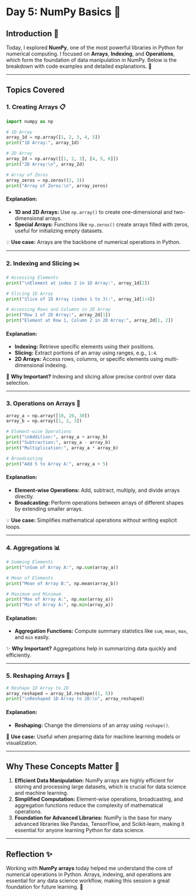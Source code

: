 # **Day 5: NumPy Basics** 🧮

## **Introduction** 🌟  
Today, I explored **NumPy**, one of the most powerful libraries in Python for numerical computing. I focused on **Arrays**, **Indexing**, and **Operations**, which form the foundation of data manipulation in NumPy. Below is the breakdown with code examples and detailed explanations. 🚀  

---

## **Topics Covered**

### **1. Creating Arrays** 📋  
```python
import numpy as np

# 1D Array
array_1d = np.array([1, 2, 3, 4, 5])
print("1D Array:", array_1d)

# 2D Array
array_2d = np.array([[1, 2, 3], [4, 5, 6]])
print("2D Array:\n", array_2d)

# Array of Zeros
array_zeros = np.zeros((2, 3))
print("Array of Zeros:\n", array_zeros)
```
#### **Explanation:**  
- **1D and 2D Arrays:** Use `np.array()` to create one-dimensional and two-dimensional arrays.  
- **Special Arrays:** Functions like `np.zeros()` create arrays filled with zeros, useful for initializing empty datasets.  

💡 **Use case:** Arrays are the backbone of numerical operations in Python.  

---

### **2. Indexing and Slicing** ✂️  
```python
# Accessing Elements
print("\nElement at index 2 in 1D Array:", array_1d[2])

# Slicing 1D Array
print("Slice of 1D Array (index 1 to 3):", array_1d[1:4])

# Accessing Rows and Columns in 2D Array
print("Row 1 of 2D Array:", array_2d[1])
print("Element at Row 1, Column 2 in 2D Array:", array_2d[1, 2])
```
#### **Explanation:**  
- **Indexing:** Retrieve specific elements using their positions.  
- **Slicing:** Extract portions of an array using ranges, e.g., `1:4`.  
- **2D Arrays:** Access rows, columns, or specific elements using multi-dimensional indexing.  

📝 **Why Important?** Indexing and slicing allow precise control over data selection.  

---

### **3. Operations on Arrays** 🔢  
```python
array_a = np.array([10, 20, 30])
array_b = np.array([1, 2, 3])

# Element-wise Operations
print("\nAddition:", array_a + array_b)
print("Subtraction:", array_a - array_b)
print("Multiplication:", array_a * array_b)

# Broadcasting
print("Add 5 to Array A:", array_a + 5)
```
#### **Explanation:**  
- **Element-wise Operations:** Add, subtract, multiply, and divide arrays directly.  
- **Broadcasting:** Perform operations between arrays of different shapes by extending smaller arrays.  

💡 **Use case:** Simplifies mathematical operations without writing explicit loops.  

---

### **4. Aggregations** 📊  
```python
# Summing Elements
print("\nSum of Array A:", np.sum(array_a))

# Mean of Elements
print("Mean of Array B:", np.mean(array_b))

# Maximum and Minimum
print("Max of Array A:", np.max(array_a))
print("Min of Array A:", np.min(array_a))
```
#### **Explanation:**  
- **Aggregation Functions:** Compute summary statistics like `sum`, `mean`, `max`, and `min` easily.  

✨ **Why Important?** Aggregations help in summarizing data quickly and efficiently.  

---

### **5. Reshaping Arrays** 🔄  
```python
# Reshape 1D Array to 2D
array_reshaped = array_1d.reshape((1, 5))
print("\nReshaped 1D Array to 2D:\n", array_reshaped)
```
#### **Explanation:**  
- **Reshaping:** Change the dimensions of an array using `reshape()`.  

📝 **Use case:** Useful when preparing data for machine learning models or visualization.  

---

## **Why These Concepts Matter** 🤔  
1. **Efficient Data Manipulation:** NumPy arrays are highly efficient for storing and processing large datasets, which is crucial for data science and machine learning.  
2. **Simplified Computation:** Element-wise operations, broadcasting, and aggregation functions reduce the complexity of mathematical operations.  
3. **Foundation for Advanced Libraries:** NumPy is the base for many advanced libraries like Pandas, TensorFlow, and Scikit-learn, making it essential for anyone learning Python for data science.  

---

## **Reflection** ✨  
Working with **NumPy arrays** today helped me understand the core of numerical operations in Python. Arrays, indexing, and operations are essential for any data science workflow, making this session a great foundation for future learning. 💪  

